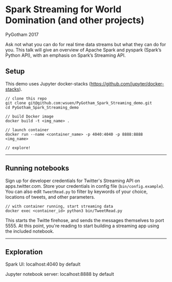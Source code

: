 Spark Streaming for World Domination (and other projects)
===================
PyGotham 2017   

Ask not what you can do for real time data streams but what they can do for you. This talk will give an overview of Apache Spark and pyspark (Spark’s Python API), with an emphasis on Spark’s Streaming API.
## Setup ##
This demo uses Jupyter docker-stacks (https://github.com/jupyter/docker-stacks).
```
// clone this repo
git clone git@github.com:wsuen/PyGotham_Spark_Streaming_demo.git
cd PyGotham_Spark_Streaming_demo

// build Docker image
docker build -t <img_name> .

// launch container
docker run --name <container_name> -p 4040:4040 -p 8888:8888 <img_name>

// explore!
```
*****
## Running notebooks
Sign up for developer credentials for Twitter's Streaming API on apps.twitter.com. Store your credentials in config file (`bin/config.example`). You can also edit `TweetRead.py` to filter by keywords of your choice, locations of tweets, and other parameters.
```
// with container running, start streaming data
docker exec <container_id> python3 bin/TweetRead.py
```
This starts the Twitte firehose, and sends the messages themselves to port 5555. At this point, you're reading to start building a streaming app using the included notebook.
*****
## Exploration

Spark UI: localhost:4040 by default 

Jupyter notebook server: localhost:8888 by default